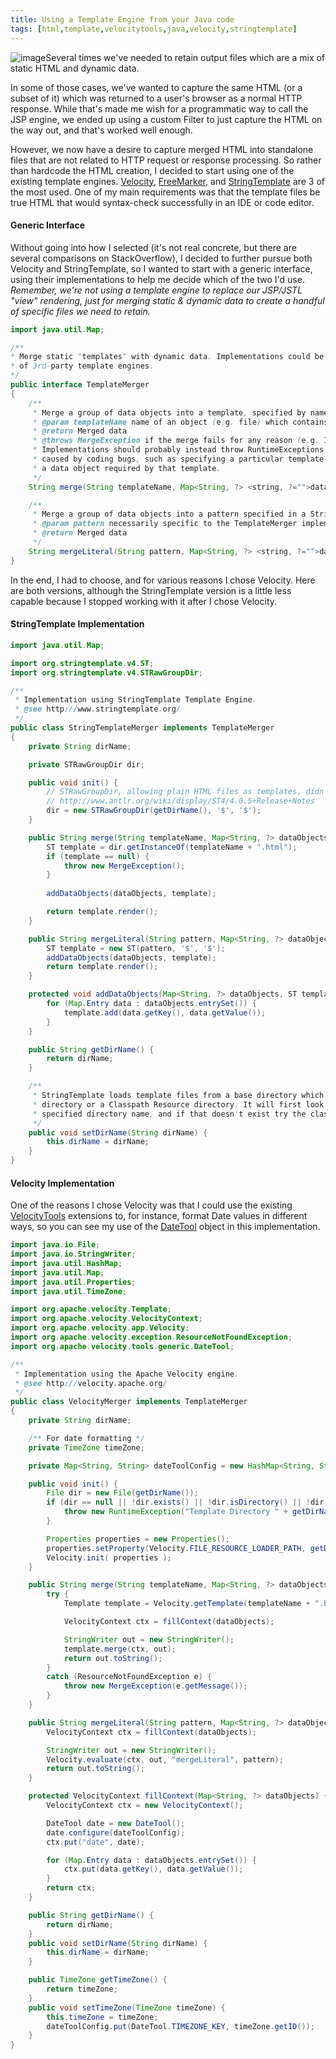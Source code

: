 ```yaml
---
title: Using a Template Engine from your Java code
tags: [html,template,velocitytools,java,velocity,stringtemplate]
---
```

![image](http://velocity.apache.org/engine/releases/velocity-1.7/images/velocity-logo.png)Several times we've needed to retain output files which are a mix of static HTML and dynamic data.

In some of those cases, we've wanted to capture the same HTML (or a subset of it) which was returned to a user's browser as a normal HTTP response. While that's made me wish for a programmatic way to call the JSP engine, we ended up using a custom Filter to just capture the HTML on the way out, and that's worked well enough.

However, we now have a desire to capture merged HTML into standalone files that are not related to HTTP request or response processing. So rather than hardcode the HTML creation, I decided to start using one of the existing template engines. [Velocity](http://velocity.apache.org/), [FreeMarker](http://freemarker.sourceforge.net/), and [StringTemplate](http://www.stringtemplate.org/) are 3 of the most used. One of my main requirements was that the template files be true HTML that would syntax-check successfully in an IDE or code editor.

#### Generic Interface

Without going into how I selected (it's not real concrete, but there are several comparisons on StackOverflow), I decided to further pursue both Velocity and StringTemplate, so I wanted to start with a generic interface, using their implementations to help me decide which of the two I'd use. _Remember, we're not using a template engine to replace our JSP/JSTL "view" rendering, just for merging static & dynamic data to create a handful of specific files we need to retain._  

```java
import java.util.Map;  

/**  
* Merge static "templates" with dynamic data. Implementations could be custom or could make use  
* of 3rd-party template engines.  
*/  
public interface TemplateMerger
{  
    /**  
     * Merge a group of data objects into a template, specified by name.  
     * @param templateName name of an object (e.g. file) which contains the template to be filled  
     * @return Merged data  
     * @throws MergeException if the merge fails for any reason (e.g. IOException reading a file).  
     * Implementations should probably instead throw RuntimeExceptions for cases which are  
     * caused by coding bugs, such as specifying a particular template but failing to provide  
     * a data object required by that template.  
     */  
    String merge(String templateName, Map<String, ?> <string, ?="">dataObjects) throws MergeException;  

    /**  
     * Merge a group of data objects into a pattern specified in a String literal.  
     * @param pattern necessarily specific to the TemplateMerger implementation  
     * @return Merged data  
     */  
    String mergeLiteral(String pattern, Map<String, ?> <string, ?="">dataObjects);  
}
```

In the end, I had to choose, and for various reasons I chose Velocity. Here are both versions, although the StringTemplate version is a little less capable because I stopped working with it after I chose Velocity.

#### StringTemplate Implementation

```java
import java.util.Map;

import org.stringtemplate.v4.ST;
import org.stringtemplate.v4.STRawGroupDir;

/**
 * Implementation using StringTemplate Template Engine.
 * @see http://www.stringtemplate.org/
 */
public class StringTemplateMerger implements TemplateMerger
{
    private String dirName;

    private STRawGroupDir dir;

    public void init() {
        // STRawGroupDir, allowing plain HTML files as templates, didn't appear until version 4.0.5
        // http://www.antlr.org/wiki/display/ST4/4.0.5+Release+Notes
        dir = new STRawGroupDir(getDirName(), '$', '$');
    }

    public String merge(String templateName, Map<String, ?> dataObjects) throws MergeException {
        ST template = dir.getInstanceOf(templateName + ".html");
        if (template == null) {
            throw new MergeException();
        }
 
        addDataObjects(dataObjects, template);

        return template.render();
    }

    public String mergeLiteral(String pattern, Map<String, ?> dataObjects) {
        ST template = new ST(pattern, '$', '$');
        addDataObjects(dataObjects, template);
        return template.render();
    }

    protected void addDataObjects(Map<String, ?> dataObjects, ST template) {
        for (Map.Entry data : dataObjects.entrySet()) {
            template.add(data.getKey(), data.getValue());
        }
    }

    public String getDirName() {
        return dirName;
    }

    /**
     * StringTemplate loads template files from a base directory which can be either a regular File
     * directory or a Classpath Resource directory. It will first look for a directory File from the
     * specified directory name, and if that doesn't exist try the classpath.
     */
    public void setDirName(String dirName) {
        this.dirName = dirName;
    }
}
```

#### Velocity Implementation

One of the reasons I chose Velocity was that I could use the existing [VelocityTools](http://velocity.apache.org/tools/releases/2.0/) extensions to, for instance, format Date values in different ways, so you can see my use of the [DateTool](http://velocity.apache.org/tools/releases/2.0/javadoc/org/apache/velocity/tools/generic/DateTool.html) object in this implementation.  

```java
import java.io.File;
import java.io.StringWriter;
import java.util.HashMap;
import java.util.Map;
import java.util.Properties;
import java.util.TimeZone;

import org.apache.velocity.Template;
import org.apache.velocity.VelocityContext;
import org.apache.velocity.app.Velocity;
import org.apache.velocity.exception.ResourceNotFoundException;
import org.apache.velocity.tools.generic.DateTool;

/**
 * Implementation using the Apache Velocity engine.
 * @see http://velocity.apache.org/
 */
public class VelocityMerger implements TemplateMerger
{
    private String dirName;

    /** For date formatting */
    private TimeZone timeZone;

    private Map<String, String> dateToolConfig = new HashMap<String, String>();

    public void init() {
        File dir = new File(getDirName());
        if (dir == null || !dir.exists() || !dir.isDirectory() || !dir.canRead()) {
            throw new RuntimeException("Template Directory " + getDirName() + " is invalid.");
        }

        Properties properties = new Properties();
        properties.setProperty(Velocity.FILE_RESOURCE_LOADER_PATH, getDirName());
        Velocity.init( properties );
    }

    public String merge(String templateName, Map<String, ?> dataObjects) throws MergeException {
        try {
            Template template = Velocity.getTemplate(templateName + ".html");

            VelocityContext ctx = fillContext(dataObjects);

            StringWriter out = new StringWriter();
            template.merge(ctx, out);
            return out.toString();
        }
        catch (ResourceNotFoundException e) {
            throw new MergeException(e.getMessage());
        }
    }

    public String mergeLiteral(String pattern, Map<String, ?> dataObjects) {
        VelocityContext ctx = fillContext(dataObjects);

        StringWriter out = new StringWriter();
        Velocity.evaluate(ctx, out, "mergeLiteral", pattern);
        return out.toString();
    }

    protected VelocityContext fillContext(Map<String, ?> dataObjects) {
        VelocityContext ctx = new VelocityContext();

        DateTool date = new DateTool();
        date.configure(dateToolConfig);
        ctx.put("date", date);

        for (Map.Entry data : dataObjects.entrySet()) {
            ctx.put(data.getKey(), data.getValue());
        }
        return ctx;
    }

    public String getDirName() {
        return dirName;
    }
    public void setDirName(String dirName) {
        this.dirName = dirName;
    }

    public TimeZone getTimeZone() {
        return timeZone;
    }
    public void setTimeZone(TimeZone timeZone) {
        this.timeZone = timeZone;
        dateToolConfig.put(DateTool.TIMEZONE_KEY, timeZone.getID());
    }
}
```
